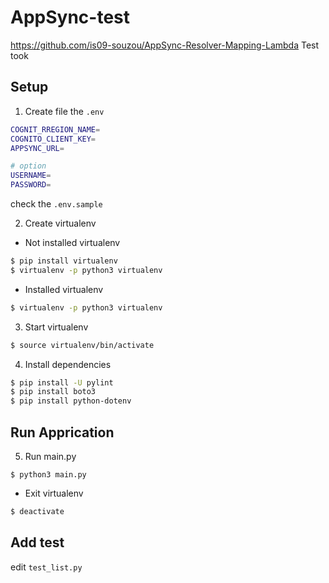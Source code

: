 # AppSync-test
https://github.com/is09-souzou/AppSync-Resolver-Mapping-Lambda
Test took

## Setup

1. Create file the `.env`

```sh
COGNIT_RREGION_NAME=
COGNITO_CLIENT_KEY=
APPSYNC_URL=

# option
USERNAME=
PASSWORD=
```

check the `.env.sample`

2. Create virtualenv

- Not installed virtualenv

```bash
$ pip install virtualenv
$ virtualenv -p python3 virtualenv
```

- Installed virtualenv
```bash
$ virtualenv -p python3 virtualenv
```

3. Start virtualenv
```bash
$ source virtualenv/bin/activate
```

4. Install dependencies
```bash
$ pip install -U pylint
$ pip install boto3
$ pip install python-dotenv
```

## Run Apprication

5. Run main.py
```
$ python3 main.py
```

- Exit virtualenv
```bash
$ deactivate
```

## Add test
edit `test_list.py`

